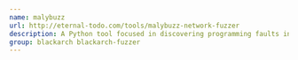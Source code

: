 ```yaml
---
name: malybuzz
url: http://eternal-todo.com/tools/malybuzz-network-fuzzer
description: A Python tool focused in discovering programming faults in network software.
group: blackarch blackarch-fuzzer
---
```

